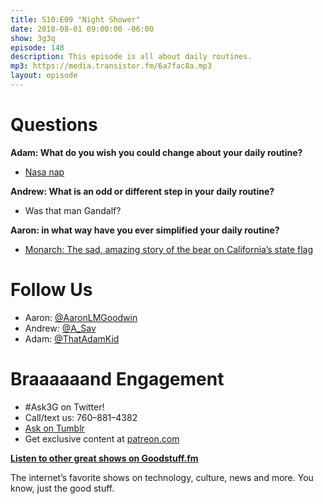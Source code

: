 ```yaml
---
title: S10:E09 "Night Shower"
date: 2018-08-01 09:00:00 -06:00
show: 3g3q
episode: 148
description: This episode is all about daily routines.
mp3: https://media.transistor.fm/6a7fac8a.mp3
layout: episode
---
```


# Questions

**Adam: What do you wish you could change about your daily routine?**

- [Nasa nap](https://science.nasa.gov/science-news/science-at-nasa/2005/03jun_naps)

**Andrew: What is an odd or different step in your daily routine?**

- Was that man Gandalf?

**Aaron: in what way have you ever simplified your daily routine?**

- [Monarch: The sad, amazing story of the bear on California’s state flag](http://bit.ly/2NZBxbr)

# Follow Us

- Aaron: [@AaronLMGoodwin](http://twitter.com/aaronlmgoodwin)
- Andrew: [@A_Sav](http://twitter.com/a_sav)
- Adam: [@ThatAdamKid](http://twitter.com/thatadamkid)

# Braaaaaand Engagement

- #Ask3G on Twitter!
- Call/text us: 760–881–4382
- [Ask on Tumblr](http://3g3q.co/ask)
- Get exclusive content at [patreon.com](http://www.patreon.com/3g3q)

**[Listen to other great shows on Goodstuff.fm](http://goodstuff.fm/)**

The internet’s favorite shows on technology, culture, news and more. You know, just the good stuff.